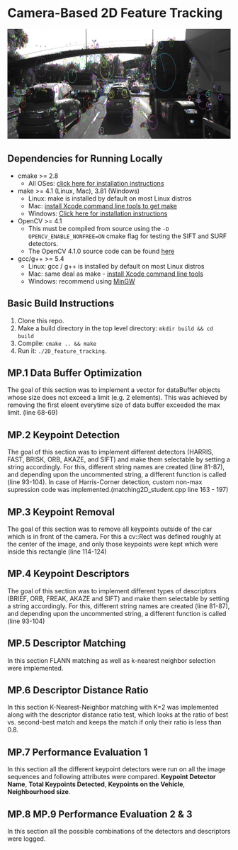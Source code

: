 # Camera-Based 2D Feature Tracking

<img src="images/keypoints.png" width="820" height="248" />

## Dependencies for Running Locally
* cmake >= 2.8
  * All OSes: [click here for installation instructions](https://cmake.org/install/)
* make >= 4.1 (Linux, Mac), 3.81 (Windows)
  * Linux: make is installed by default on most Linux distros
  * Mac: [install Xcode command line tools to get make](https://developer.apple.com/xcode/features/)
  * Windows: [Click here for installation instructions](http://gnuwin32.sourceforge.net/packages/make.htm)
* OpenCV >= 4.1
  * This must be compiled from source using the `-D OPENCV_ENABLE_NONFREE=ON` cmake flag for testing the SIFT and SURF detectors.
  * The OpenCV 4.1.0 source code can be found [here](https://github.com/opencv/opencv/tree/4.1.0)
* gcc/g++ >= 5.4
  * Linux: gcc / g++ is installed by default on most Linux distros
  * Mac: same deal as make - [install Xcode command line tools](https://developer.apple.com/xcode/features/)
  * Windows: recommend using [MinGW](http://www.mingw.org/)

## Basic Build Instructions

1. Clone this repo.
2. Make a build directory in the top level directory: `mkdir build && cd build`
3. Compile: `cmake .. && make`
4. Run it: `./2D_feature_tracking`.

## MP.1 Data Buffer Optimization
The goal of this section was to implement a vector for dataBuffer objects whose size does not exceed a limit (e.g. 2 elements). This was achieved by removing the first eleent everytime size of data buffer exceeded the max limit. (line 68-69)

## MP.2 Keypoint Detection
The goal of this section was to implement different detectors (HARRIS, FAST, BRISK, ORB, AKAZE, and SIFT) and make them selectable by setting a string accordingly. For this, different string names are created (line 81-87), and depending upon the uncommented string, a different function is called (line 93-104). In case of Harris-Corner detection, custom non-max supression code was implemented.(matching2D_student.cpp line 163 - 197)

## MP.3 Keypoint Removal
The goal of this section was to remove all keypoints outside of the car which is in front of the camera. For this a cv::Rect was defined roughly at the center of the image, and only those keypoints were kept which were inside this rectangle (line 114-124)

## MP.4 Keypoint Descriptors
The goal of this section was to implement different types of descriptors (BRIEF, ORB, FREAK, AKAZE and SIFT) and make them selectable by setting a string accordingly. For this, different string names are created (line 81-87), and depending upon the uncommented string, a different function is called (line 93-104)

## MP.5 Descriptor Matching
In this section FLANN matching as well as k-nearest neighbor selection were implemented. 

## MP.6 Descriptor Distance Ratio	
In this section K-Nearest-Neighbor matching with K=2 was implemented along with the descriptor distance ratio test, which looks at the ratio of best vs. second-best match and keeps the match if only their ratio is less than 0.8.

## MP.7 Performance Evaluation 1
In this section all the different keypoint detectors were run on all the image sequences and following attributes were compared. <b>Keypoint Detector Name</b>, <b>Total Keypoints Detected</b>, <b> Keypoints on the Vehicle</b>, <b> Neighbourhood size</b>.

## MP.8 MP.9 Performance Evaluation 2 & 3
In this section all the possible combinations of the detectors and descriptors were logged. 
